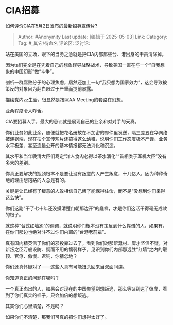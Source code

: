 # CIA招募
[如何评价CIA在5月2日发布的最新招募宣传片?](https://www.zhihu.com/question/1901602325413466181/answer/1901768774941643308)

> Author: #Anonymity
> Last update: [编辑于 2025-05-03]
> Link:
> Category: 
> Tag: #_其它/待命名 
> 评论区:
> 泛讨论:  

站在美国的立场，眼下的当务之急就是把CIA内部那些台、港出身的干员清除掉。

因为ta们完全是在凭着自己的想象误导战略战术，导致美国一直在与一个“自我想象的中国幻影”做“斗争”。

剖析一群腐败分子的心理焦虑，居然还加上一句“我只想为国家效力”，这会导致被策反的对象因为翻白眼过于严重而提前暴露。

描绘党内zz生活，很显然是按照AA Meeting的套路在幻想。

业余程度令人咋舌。

CIA要招募人手，最大的忌讳就是展现自己的业余和对对手的天真。

你们业务如此业余，随便就把花名册放在不加密的邮件里发送，隔三差五在华网络被连锅端，现在拍个宣传短片还搞得这么幼稚，说明你们工作态度极不严谨、业务水平极差、甚至连最公开的基本情报都无法消化和沉淀。

其水平和当年晚清大臣们笃定“洋人食肉必得以茶水消化”“首相类于军机大臣”没有多大的差别。

你真正要解决的瓶颈根本不是要让没有叛意的人产生叛意，十几亿人，因为种种奇葩的理由想跑路的人总是有的。

关键是让已经有了叛意的人敢相信自己叛了能保得住命，而不是“没想到你们来得这么快”。

你们这副“干了七十年还没摸清楚门朝那边开”的蠢样，才是你们这活干得毫无成效的根子。

就这种“台式红墙怨”的调调，就说明你们根本没有策反到什么靠谱的人，如果有，在你们那边也绝对斗不过你们内部的“台港老前辈”。

真有国内精英信了你们的邪投靠过去了，看到你们对那帮蠢材、庸才坚信不疑，对新叛之臣万般设防、疑而不用的懦弱样子，见识到你们内部那远胜“红墙”之内的颟顸、官僚、傲慢、迟钝，你猜怎地？

你们还真怀疑对了——这些人真有可能扭头回来当双面间谍。

  

你知道真正的问题在哪吗？

一个真正杰出的人，如果会对现在的中国失望到想叛逃，那么等ta到达了彼岸，看到了你们真实的样子，只会加倍的想叛逃。

其实你们心里清楚，不是吗？

如果你们不清楚，那我们可真的把你们想得太好了。
